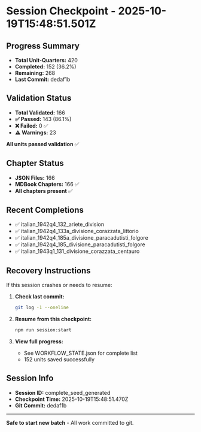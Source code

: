 # Session Checkpoint - 2025-10-19T15:48:51.501Z

## Progress Summary

- **Total Unit-Quarters:** 420
- **Completed:** 152 (36.2%)
- **Remaining:** 268
- **Last Commit:** dedaf1b

## Validation Status

- **Total Validated:** 166
- **✅ Passed:** 143 (86.1%)
- **❌ Failed:** 0 ✅
- **⚠️ Warnings:** 23

**All units passed validation** ✅

## Chapter Status

- **JSON Files:** 166
- **MDBook Chapters:** 166 ✅
- **All chapters present** ✅

## Recent Completions

- ✅ italian_1942q4_132_ariete_division
- ✅ italian_1942q4_133a_divisione_corazzata_littorio
- ✅ italian_1942q4_185a_divisione_paracadutisti_folgore
- ✅ italian_1942q4_185_divisione_paracadutisti_folgore
- ✅ italian_1943q1_131_divisione_corazzata_centauro

## Recovery Instructions

If this session crashes or needs to resume:

1. **Check last commit:**
   ```bash
   git log -1 --oneline
   ```

2. **Resume from this checkpoint:**
   ```bash
   npm run session:start
   ```

3. **View full progress:**
   - See WORKFLOW_STATE.json for complete list
   - 152 units saved successfully

## Session Info

- **Session ID:** complete_seed_generated
- **Checkpoint Time:** 2025-10-19T15:48:51.470Z
- **Git Commit:** dedaf1b

---

**Safe to start new batch** - All work committed to git.
